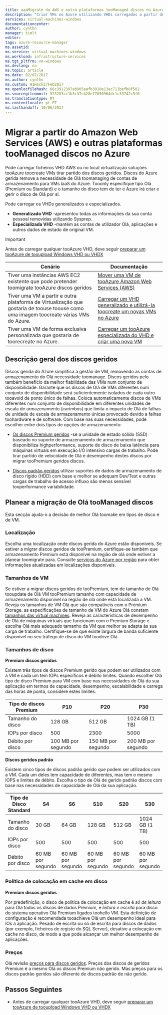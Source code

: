 ```yaml
---
title: aaaMigrate do AWS e outra plataformas tooManaged discos no Azure | Microsoft Docs
description: "Criar VMs no Azure utilizando VHDs carregados a partir de outras nuvens como AWS ou outras plataformas de Virtualização e tirar partido dos discos gerida do Azure."
services: virtual-machines-windows
documentationcenter: 
author: cynthn
manager: timlt
editor: 
tags: azure-resource-manager
ms.assetid: 
ms.service: virtual-machines-windows
ms.workload: infrastructure-services
ms.tgt_pltfrm: vm-windows
ms.devlang: na
ms.topic: article
ms.date: 02/07/2017
ms.author: cynthn
ms.custom: H1Hack27Feb2017
ms.openlocfilehash: 66c3912397ab905aafb3910e13ac711befb8f502
ms.sourcegitcommit: 523283cc1b3c37c428e77850964dc1c33742c5f0
ms.translationtype: MT
ms.contentlocale: pt-PT
ms.lasthandoff: 10/06/2017
---
```

# <a name="migrate-from-amazon-web-services-aws-and-other-platforms-toomanaged-disks-in-azure"></a>Migrar a partir do Amazon Web Services (AWS) e outras plataformas tooManaged discos no Azure

Pode carregar ficheiros VHD AWS ou no local virtualização soluções tooAzure toocreate VMs tirar partido dos discos geridos. Discos do Azure gerida remove a necessidade de Olá toomanaging de contas de armazenamento para VMs IaaS do Azure. Tooonly especifique tipo Olá (Premium ou Standard) e o tamanho do disco tem de ter e Azure irá criar e gerir o disco de Olá por si. 

Pode carregar os VHDs generalizados e especializados. 
- **Generalizado VHD** -apresentou todas as informações da sua conta pessoal removidas utilizando Sysprep. 
- **Especializada VHD** -mantém as contas de utilizador Olá, aplicações e outros dados de estado de original VM. 

> [!IMPORTANT]
> Antes de carregar qualquer tooAzure VHD, deve seguir [preparar um tooAzure de tooupload Windows VHD ou VHDX](prepare-for-upload-vhd-image.md?toc=%2fazure%2fvirtual-machines%2fwindows%2ftoc.json)
>
>


| Cenário                                                                                                                         | Documentação                                                                                                                       |
|----------------------------------------------------------------------------------------------------------------------------------|-------------------------------------------------------------------------------------------------------------------------------------|
| Tiver uma instâncias AWS EC2 existente que pode pretender toomigrate tooAzure discos geridos                                     | [Mover uma VM de tooAzure Amazon Web Services (AWS)](aws-to-azure.md)                           |
| Tiver uma VM a partir e outra plataforma de Virtualização que gostaria de toouse toouse como uma imagem toocreate várias VMs do Azure. | [Carregar um VHD generalizado e utilizá-la toocreate um novas VMs no Azure](upload-generalized-managed.md) |
| Tiver uma VM de forma exclusiva personalizada que gostaria de toorecreate no Azure.                                                      | [Carregar um tooAzure especializada do VHD e criar uma nova VM](create-vm-specialized.md)         |


## <a name="overview-of-managed-disks"></a>Descrição geral dos discos geridos

Discos gerida do Azure simplifica a gestão de VM, removendo as contas de armazenamento do Olá necessidade toomanage. Discos geridos pelo também benefício da melhor fiabilidade das VMs num conjunto de disponibilidade. Garante que os discos de Olá de VMs diferentes num conjunto de disponibilidade será suficientemente isolados de cada outro tooavoid de ponto único de falhas. Coloca automaticamente discos de VMs diferentes num conjunto de disponibilidade em diferentes unidades de escala de armazenamento (carimbos) que limita o impacto de Olá de falhas de unidade de escala de armazenamento únicas provocado devido a falhas toohardware e de software. Com base nas suas necessidades, pode escolher entre dois tipos de opções de armazenamento: 
 
- [Os discos Premium geridos](../../storage/common/storage-premium-storage.md) -se a unidade de estado sólido (SSD) baseado no suporte de armazenamento de armazenamento que disponibiliza highperformance, suporte de disco de baixa latência para máquinas virtuais em execução I/O intensivo cargas de trabalho. Pode tirar partido de velocidade de Olá e desempenho destes discos por migrar tooPremium geridos discos.  

- [Discos padrão geridos](../../storage/common/storage-standard-storage.md) utilizar suportes de dados de armazenamento de disco rígido (HDD) com base e melhor se adequam Dev/Test e outras cargas de trabalho de acesso influxo são menos sensível tooperformance variabilidade.  

## <a name="plan-for-hello-migration-toomanaged-disks"></a>Planear a migração de Olá tooManaged discos

Esta secção ajuda-o a decisão de melhor Olá toomake em tipos de disco e de VM.


### <a name="location"></a>Localização

Escolha uma localização onde discos gerida do Azure estão disponíveis. Se estiver a migrar discos geridos de tooPremium, certifique-se também que armazenamento Premium está disponível na região de olá onde estiver a planear toomigrate para. Consulte [serviços do Azure por região](https://azure.microsoft.com/regions/#services) para obter informações atualizadas em localizações disponíveis.

### <a name="vm-sizes"></a>Tamanhos de VM

Se estiver a migrar discos geridos de tooPremium, tem de tamanho de Olá tooupdate de Olá VM tooPremium tamanho com capacidade de armazenamento disponível na região de olá onde está localizada a VM. Reveja os tamanhos de VM Olá que são compatíveis com o Premium Storage. as especificações de tamanho de VM do Azure Olá constam [tamanhos das virtual machines](sizes.md).
Reveja as características de desempenho de Olá de máquinas virtuais que funcionam com o Premium Storage e escolha Olá mais adequado tamanho da VM que melhor se adapta às sua carga de trabalho. Certifique-se de que existe largura de banda suficiente disponível no seu tráfego de disco do VM toodrive Olá.

### <a name="disk-sizes"></a>Tamanhos de disco

**Premium discos geridos**

Existem três tipos de discos Premium gerido que podem ser utilizados com a VM e cada um tem IOPs específicos e débito limites. Quando escolher Olá tipo de disco Premium para VM com base nas necessidades de Olá da sua aplicação em termos de capacidade, desempenho, escalabilidade e carrega das horas de ponta, considere estes limites.

| Tipo de discos Premium  | P10               | P20               | P30               |
|---------------------|-------------------|-------------------|-------------------|
| Tamanho do disco           | 128 GB            | 512 GB            | 1024 GB (1 TB)    |
| IOPs por disco       | 500               | 2300              | 5000              |
| Débito por disco | 100 MB por segundo | 150 MB por segundo | 200 MB por segundo |

**Discos geridos padrão**

Existem cinco tipos de discos padrão gerido que podem ser utilizados com a VM. Cada um deles tem capacidade de diferentes, mas tem o mesmo IOPS e limites de débito. Escolha o tipo de Olá de gerido padrão discos com base nas necessidades de capacidade de Olá da sua aplicação.

| Tipo de Disco Standard  | S4               | S6               | S10              | S20              | S30              |
|---------------------|------------------|------------------|------------------|------------------|------------------|
| Tamanho do disco           | 30 GB            | 64 GB            | 128 GB           | 512 GB           | 1024 GB (1 TB)   |
| IOPs por disco       | 500              | 500              | 500              | 500              | 500              |
| Débito por disco | 60 MB por segundo | 60 MB por segundo | 60 MB por segundo | 60 MB por segundo | 60 MB por segundo |

### <a name="disk-caching-policy"></a>Política de colocação em cache em disco 

**Premium discos geridos**

Por predefinição, o disco de política de colocação em cache é *só de leitura* para Olá todos os discos de dados Premium, e *leitura e escrita* para disco do sistema operativo Olá Premium ligados toohello VM. Esta definição de configuração é recomendada tooachieve Olá um desempenho ideal para IOs a aplicação. Pesado de escrita ou só de escrita para discos de dados (por exemplo, ficheiros de registo do SQL Server), desative a colocação em cache no disco, de modo a que pode alcançar um melhor desempenho de aplicações.

### <a name="pricing"></a>Preços

Olá revisão [preços para discos geridos](https://azure.microsoft.com/en-us/pricing/details/managed-disks/). Preços dos discos de geridos Premium é a mesmo Olá os discos Premium não gerido. Mas preços para os discos padrão geridos são diferente de discos padrão de não gerido.


## <a name="next-steps"></a>Passos Seguintes

- Antes de carregar qualquer tooAzure VHD, deve seguir [preparar um tooAzure de tooupload Windows VHD ou VHDX](prepare-for-upload-vhd-image.md?toc=%2fazure%2fvirtual-machines%2fwindows%2ftoc.json)
